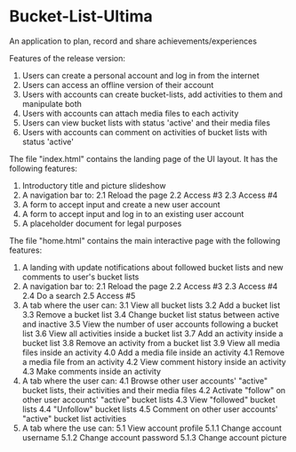 
# Bucket-List-Ultima
An application to plan, record and share achievements/experiences

Features of the release version:
1. Users can create a personal account and log in from the internet
2. Users can access an offline version of their account
3. Users with accounts can create bucket-lists, add activities to them and manipulate both
4. Users with accounts can attach media files to each activity
5. Users can view bucket lists with status 'active' and their media files
6. Users with accounts can comment on activities of bucket lists with status 'active'

The file "index.html" contains the landing page of the UI layout. It has the following features:
1. Introductory title and picture slideshow
2. A navigation bar to:
    2.1 Reload the page
    2.2 Access #3
    2.3 Access #4
3. A form to accept input and create a new user account
4. A form to accept input and log in to an existing user account
5. A placeholder document for legal purposes

The file "home.html" contains the main interactive page with the following features:
1. A landing with update notifications about followed bucket lists and new comments to user's bucket lists
2. A navigation bar to:
    2.1 Reload the page
    2.2 Access #3
    2.3 Access #4
    2.4 Do a search
    2.5 Access #5
3. A tab where the user can:
    3.1 View all bucket lists
    3.2 Add a bucket list
    3.3 Remove a bucket list
    3.4 Change bucket list status between active and inactive
    3.5 View the number of user accounts following a bucket list
    3.6 View all activities inside a bucket list
    3.7 Add an activity inside a bucket list
    3.8 Remove an activity from a bucket list
    3.9 View all media files inside an activity
    4.0 Add a media file inside an activity
    4.1 Remove a media file from an activity
    4.2 View comment history inside an activity
    4.3 Make comments inside an activity
4. A tab where the user can:
    4.1 Browse other user accounts' "active" bucket lists, their activities and their media files
    4.2 Activate "follow" on other user accounts' "active" bucket lists
    4.3 View "followed" bucket lists
    4.4 "Unfollow" bucket lists
    4.5 Comment on other user accounts' "active" bucket list activities
5. A tab where the use can:
    5.1 View account profile
        5.1.1 Change account username
        5.1.2 Change account password
        5.1.3 Change account picture